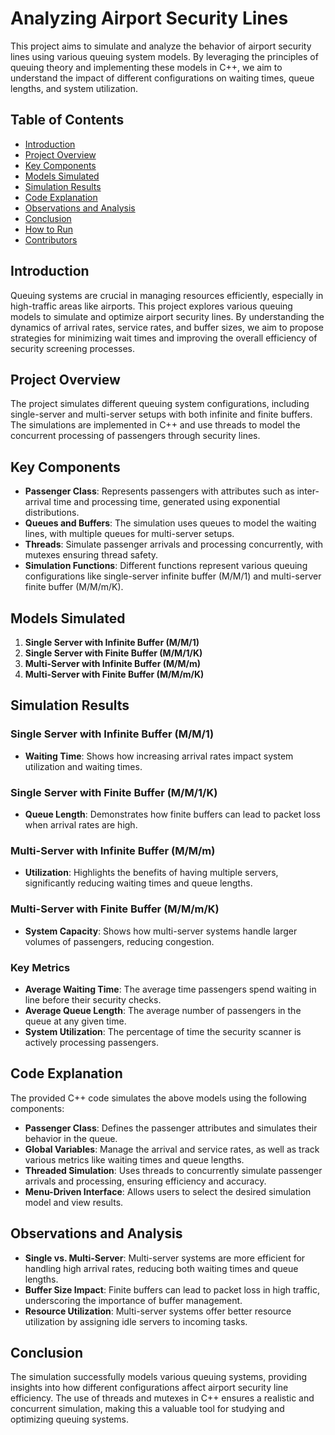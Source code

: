# Analyzing Airport Security Lines

This project aims to simulate and analyze the behavior of airport security lines using various queuing system models. By leveraging the principles of queuing theory and implementing these models in C++, we aim to understand the impact of different configurations on waiting times, queue lengths, and system utilization.

## Table of Contents
- [Introduction](#introduction)
- [Project Overview](#project-overview)
- [Key Components](#key-components)
- [Models Simulated](#models-simulated)
- [Simulation Results](#simulation-results)
- [Code Explanation](#code-explanation)
- [Observations and Analysis](#observations-and-analysis)
- [Conclusion](#conclusion)
- [How to Run](#how-to-run)
- [Contributors](#contributors)

## Introduction

Queuing systems are crucial in managing resources efficiently, especially in high-traffic areas like airports. This project explores various queuing models to simulate and optimize airport security lines. By understanding the dynamics of arrival rates, service rates, and buffer sizes, we aim to propose strategies for minimizing wait times and improving the overall efficiency of security screening processes.

## Project Overview

The project simulates different queuing system configurations, including single-server and multi-server setups with both infinite and finite buffers. The simulations are implemented in C++ and use threads to model the concurrent processing of passengers through security lines.

## Key Components
- **Passenger Class**: Represents passengers with attributes such as inter-arrival time and processing time, generated using exponential distributions.
- **Queues and Buffers**: The simulation uses queues to model the waiting lines, with multiple queues for multi-server setups.
- **Threads**: Simulate passenger arrivals and processing concurrently, with mutexes ensuring thread safety.
- **Simulation Functions**: Different functions represent various queuing configurations like single-server infinite buffer (M/M/1) and multi-server finite buffer (M/M/m/K).

## Models Simulated
1. **Single Server with Infinite Buffer (M/M/1)**
2. **Single Server with Finite Buffer (M/M/1/K)**
3. **Multi-Server with Infinite Buffer (M/M/m)**
4. **Multi-Server with Finite Buffer (M/M/m/K)**

## Simulation Results

### Single Server with Infinite Buffer (M/M/1)
- **Waiting Time**: Shows how increasing arrival rates impact system utilization and waiting times.
  
### Single Server with Finite Buffer (M/M/1/K)
- **Queue Length**: Demonstrates how finite buffers can lead to packet loss when arrival rates are high.

### Multi-Server with Infinite Buffer (M/M/m)
- **Utilization**: Highlights the benefits of having multiple servers, significantly reducing waiting times and queue lengths.

### Multi-Server with Finite Buffer (M/M/m/K)
- **System Capacity**: Shows how multi-server systems handle larger volumes of passengers, reducing congestion.

### Key Metrics
- **Average Waiting Time**: The average time passengers spend waiting in line before their security checks.
- **Average Queue Length**: The average number of passengers in the queue at any given time.
- **System Utilization**: The percentage of time the security scanner is actively processing passengers.

## Code Explanation

The provided C++ code simulates the above models using the following components:
- **Passenger Class**: Defines the passenger attributes and simulates their behavior in the queue.
- **Global Variables**: Manage the arrival and service rates, as well as track various metrics like waiting times and queue lengths.
- **Threaded Simulation**: Uses threads to concurrently simulate passenger arrivals and processing, ensuring efficiency and accuracy.
- **Menu-Driven Interface**: Allows users to select the desired simulation model and view results.

## Observations and Analysis

- **Single vs. Multi-Server**: Multi-server systems are more efficient for handling high arrival rates, reducing both waiting times and queue lengths.
- **Buffer Size Impact**: Finite buffers can lead to packet loss in high traffic, underscoring the importance of buffer management.
- **Resource Utilization**: Multi-server systems offer better resource utilization by assigning idle servers to incoming tasks.

## Conclusion

The simulation successfully models various queuing systems, providing insights into how different configurations affect airport security line efficiency. The use of threads and mutexes in C++ ensures a realistic and concurrent simulation, making this a valuable tool for studying and optimizing queuing systems.
